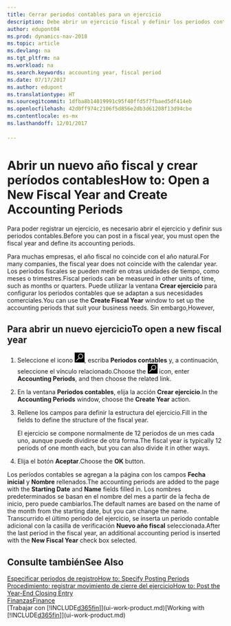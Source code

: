 ```yaml
---
title: Cerrar periodos contables para un ejercicio
description: Debe abrir un ejercicio fiscal y definir los periodos contables para poder registrar un ejercicio.
author: edupont04
ms.prod: dynamics-nav-2018
ms.topic: article
ms.devlang: na
ms.tgt_pltfrm: na
ms.workload: na
ms.search.keywords: accounting year, fiscal period
ms.date: 07/17/2017
ms.author: edupont
ms.translationtype: HT
ms.sourcegitcommit: 1dfba8b14019991c95f40ffd5f7fbaed5df414eb
ms.openlocfilehash: 42d0ff974c2106f5d856e2db3d61208f13d94cbe
ms.contentlocale: es-mx
ms.lasthandoff: 12/01/2017

---
```

# <a name="how-to-open-a-new-fiscal-year-and-create-accounting-periods"></a><span data-ttu-id="15488-103">Abrir un nuevo año fiscal y crear períodos contables</span><span class="sxs-lookup"><span data-stu-id="15488-103">How to: Open a New Fiscal Year and Create Accounting Periods</span></span>
<span data-ttu-id="15488-104">Para poder registrar un ejercicio, es necesario abrir el ejercicio y definir sus periodos contables.</span><span class="sxs-lookup"><span data-stu-id="15488-104">Before you can post in a fiscal year, you must open the fiscal year and define its accounting periods.</span></span>  

<span data-ttu-id="15488-105">Para muchas empresas, el año fiscal no coincide con el año natural.</span><span class="sxs-lookup"><span data-stu-id="15488-105">For many companies, the fiscal year does not coincide with the calendar year.</span></span> <span data-ttu-id="15488-106">Los períodos fiscales se pueden medir en otras unidades de tiempo, como meses o trimestres.</span><span class="sxs-lookup"><span data-stu-id="15488-106">Fiscal periods can be measured in other units of time, such as months or quarters.</span></span> <span data-ttu-id="15488-107">Puede utilizar la ventana **Crear ejercicio** para configurar los periodos contables que se adaptan a sus necesidades comerciales.</span><span class="sxs-lookup"><span data-stu-id="15488-107">You can use the **Create Fiscal Year** window to set up the accounting periods that suit your business needs.</span></span> <span data-ttu-id="15488-108">Sin embargo,</span><span class="sxs-lookup"><span data-stu-id="15488-108">However,</span></span>   

## <a name="to-open-a-new-fiscal-year"></a><span data-ttu-id="15488-109">Para abrir un nuevo ejercicio</span><span class="sxs-lookup"><span data-stu-id="15488-109">To open a new fiscal year</span></span>
1. <span data-ttu-id="15488-110">Seleccione el icono ![Buscar página o informe](media/ui-search/search_small.png "icono Buscar página o informe"), escriba **Periodos contables** y, a continuación, seleccione el vínculo relacionado.</span><span class="sxs-lookup"><span data-stu-id="15488-110">Choose the ![Search for Page or Report](media/ui-search/search_small.png "Search for Page or Report icon") icon, enter **Accounting Periods**, and then choose the related link.</span></span>
2. <span data-ttu-id="15488-111">En la ventana **Periodos contables**, elija la acción **Crear ejercicio**.</span><span class="sxs-lookup"><span data-stu-id="15488-111">In the **Accounting Periods** window, choose the **Create Year** action.</span></span>
3. <span data-ttu-id="15488-112">Rellene los campos para definir la estructura del ejercicio.</span><span class="sxs-lookup"><span data-stu-id="15488-112">Fill in the fields to define the structure of the fiscal year.</span></span>

    <span data-ttu-id="15488-113">El ejercicio se compone normalmente de 12 periodos de un mes cada uno, aunque puede dividirse de otra forma.</span><span class="sxs-lookup"><span data-stu-id="15488-113">The fiscal year is typically 12 periods of one month each, but you can also divide it in other ways.</span></span>
4. <span data-ttu-id="15488-114">Elija el botón **Aceptar**.</span><span class="sxs-lookup"><span data-stu-id="15488-114">Choose the **OK** button.</span></span>

<span data-ttu-id="15488-115">Los períodos contables se agregan a la página con los campos **Fecha inicial** y **Nombre** rellenados.</span><span class="sxs-lookup"><span data-stu-id="15488-115">The accounting periods are added to the page with the **Starting Date** and **Name** fields filled in.</span></span> <span data-ttu-id="15488-116">Los nombres predeterminados se basan en el nombre del mes a partir de la fecha de inicio, pero puede cambiarlos.</span><span class="sxs-lookup"><span data-stu-id="15488-116">The default names are based on the name of the month from the starting date, but you can change the name.</span></span> <span data-ttu-id="15488-117">Transcurrido el último periodo del ejercicio, se inserta un periodo contable adicional con la casilla de verificación **Nuevo año fiscal** seleccionada.</span><span class="sxs-lookup"><span data-stu-id="15488-117">After the last period in the fiscal year, an additional accounting period is inserted with the **New Fiscal Year** check box selected.</span></span>  


## <a name="see-also"></a><span data-ttu-id="15488-118">Consulte también</span><span class="sxs-lookup"><span data-stu-id="15488-118">See Also</span></span>
[<span data-ttu-id="15488-119">Especificar periodos de registro</span><span class="sxs-lookup"><span data-stu-id="15488-119">How to: Specify Posting Periods</span></span>](finance-how-specify-posting-periods.md)  
[<span data-ttu-id="15488-120">Procedimiento: registrar movimiento de cierre del ejercicio</span><span class="sxs-lookup"><span data-stu-id="15488-120">How to: Post the Year-End Closing Entry</span></span>](year-how-post-year-end-close-entry.md)  
[<span data-ttu-id="15488-121">Finanzas</span><span class="sxs-lookup"><span data-stu-id="15488-121">Finance</span></span>](finance.md)  
<span data-ttu-id="15488-122">[Trabajar con [!INCLUDE[d365fin](includes/d365fin_md.md)]](ui-work-product.md)</span><span class="sxs-lookup"><span data-stu-id="15488-122">[Working with [!INCLUDE[d365fin](includes/d365fin_md.md)]](ui-work-product.md)</span></span>

